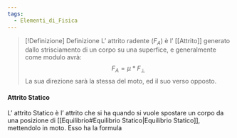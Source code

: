 ```yaml
---
tags:
  - Elementi_di_Fisica
---
```

>[!Definizione]  Definizione
>L’ attrito radente ($F_{A}$) è l’ [[Attrito]] generato dallo strisciamento di un corpo su una superfice, e generalmente come modulo avrà:
>$$F_{A}=\mu*F_{\perp}$$
>La sua direzione sarà la stessa del moto, ed il suo verso opposto.

#### Attrito Statico

L’ attrito Statico è l’ attrito che si ha quando si vuole spostare un corpo da una posizione di [[Equilibrio#Equilibrio Statico|Equilibrio Statico]], mettendolo in moto.
Esso ha la formula